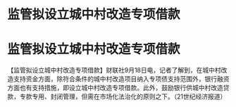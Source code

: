 # 监管拟设立城中村改造专项借款

# 监管拟设立城中村改造专项借款

【监管拟设立城中村改造专项借款】财联社9月18日电，记者了解到，在城中村改造支持资金方面，除符合条件的城中村改造项目纳入专项债支持范围外，银行融资方面也有支持措施，即设立城中村改造专项借款。此外，鼓励银行供城中村改造贷款，专款专用、封闭管理，但需在市场化法治化的原则之下。（21世纪经济报道）

